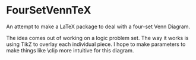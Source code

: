 FourSetVennTeX
==============

An attempt to make a LaTeX package to deal with a four-set Venn Diagram.

The idea comes out of working on a logic problem set. The way it works is using
TikZ to overlay each individual piece. I hope to make parameters to make things
like \clip more intuitive for this diagram.
